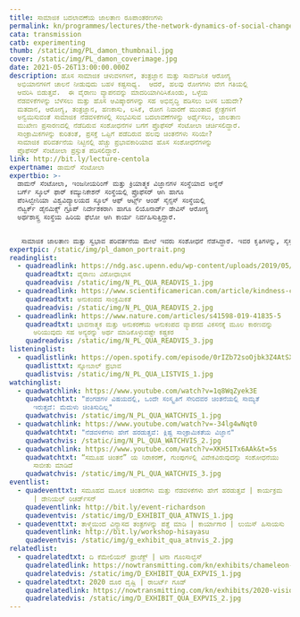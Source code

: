 ```yaml
---
title: ಸಾಮಾಜಿಕ ಬದಲಾವಣೆಯ ಜಾಲತಾಣ ರೂಪಾಂತರಣಗಳು
permalink: kn/programmes/lectures/the-network-dynamics-of-social-change/
cata: transmission
catb: experimenting
thumb: /static/img/PL_damon_thumbnail.jpg
cover: /static/img/PL_damon_coverimage.jpg
date: 2021-05-26T13:00:00.000Z
description: ಹೊಸ ಸಾಮಾಜಿಕ ಚಳುವಳಿಗಳಿಗೆ, ತಂತ್ರಜ್ಞಾನ ಮತ್ತು ಸಾರ್ವಜನಿಕ ಆರೋಗ್ಯ
  ಅಭಿಯಾನಗಳಿಗೆ ಚಾಲನೆ ನೀಡುವುದು ಬಹಳ ಕಷ್ಟಸಾಧ್ಯ.  ಆದರೆ, ಹಲವು ರೋಗಗಳು ವೇಗ ಗತಿಯಲ್ಲಿ
  ಆವರಿಸಿ ಬಿಡುತ್ತವೆ.  ಈ ವೈರಾಣು ವ್ಯಾಪನವನ್ನು ಮಾದರಿಯಾಗಿರಿಸಿಕೊಂಡು, ಒಳ್ಳೆಯ
  ನೆಡವಳಿಕೆಗಳನ್ನು ಬೆಳೆಸಲು ಮತ್ತು ಹೊಸ ಆವಿಷ್ಕಾರಗಳನ್ನು ಸಹ ಅಭಿವೃದ್ಧಿ ಪಡಿಸಲು ಬಳಸ ಬಹುದೇ?
  ಮತದಾನ, ಆರೋಗ್ಯ, ತಂತ್ರಜ್ಞಾನ, ಹಣಕಾಸು, ಲಸಿಕೆ, ರೋಗ ನಿವಾರಣೆ ಮುಂತಾದ ಕ್ಷೇತ್ರಗಳಿಗೆ
  ಅನ್ವಯಿಸುವಂತೆ ಸಾಮಾಜಿಕ ನೆಡವಳಿಕೆಗಳಲ್ಲಿ ಸಂಭವಿಸುವ ಬದಲಾವಣೆಗಳನ್ನು ಅರ್ಥೈಸಲು, ಜಾಲತಾಣ
  ಮುಖೇಣ ಪ್ರಸಾರಣದಲ್ಲಿ ನೆಡೆದಿರುವ ಸಂಶೋಧನೆಗಳ ಬಗೆಗೆ ಪ್ರೊಫೆಸರ್ ಸೆಂಟೋಲಾ ಚರ್ಚಿಸಲಿದ್ದಾರೆ.
  ಸಾಂಕ್ರಾಮಿಕಗಳನ್ನು ಕುರಿತಂತೆ, ಪ್ರಸಕ್ತೆ ಒಪ್ಪಿಗೆ ಪಡೆದಿರುವ ಹಲವು ಚಿಂತನೆಗಳು ಸರಿಯೇ?
  ಸಾಮಾಜಿಕ ಪರಿವರ್ತನೆಯ ನಿಟ್ಟಿನಲ್ಲಿ ಹೆಚ್ಚು ಪ್ರಭಾವಕಾರಿಯಾದ ಹೊಸ ಸಂಶೋಧನೆಗಳನ್ನು
  ಪ್ರೊಫೆಸರ್ ಸೆಂಟೋಲಾ ಪ್ರಸ್ತುತ ಪಡಿಸಲಿದ್ದಾರೆ.
link: http://bit.ly/lecture-centola
expertname: ಡಾಮನ್‌ ಸೆಂಟೋಲಾ
expertbio: >-
  ಡಾಮನ್‌ ಸೆಂಟೋಲಾ, ಇಂಜನೀಯರಿಂಗ್‌ ಮತ್ತು ಕ್ರಿಯಾತ್ಮಕ ವಿಜ್ಞಾನಗಳ ಸಂಸ್ಥೆಯಾದ ಅನ್ನೆನ್‌
  ಬರ್ಗ್‌ ಸ್ಕೂಲ್‌ ಫಾರ್‌ ಕಮ್ಯುನಿಕೇಶನ್‌ ಸಂಸ್ಥೆಯಲ್ಲಿ ಪ್ರೊಫೆಸರ್‌ ಆಗಿ ಹಾಗೂ
  ಪೆಂಸಿಲ್ವೇನಿಯಾ ವಿಶ್ವವಿದ್ಯಾಲಯದ ಸ್ಕೂಲ್‌ ಆಫ್‌ ಆರ್ಟ್ಸ್‌ ಆಂಡ್‌ ಸೈನ್ಸಸ್‌ ಸಂಸ್ಥೆಯಲ್ಲಿ
  ನೆಟ್ವರ್ಕ್‌ ಡೈನಮಿಕ್ಸ್‌ ಗ್ರೂಪ್‌ ನಿರ್ದೇಶಕರಾಗಿ ಹಾಗೂ ಲಿಯೊನಾರ್ಡ್‌ ಡೇವಿಸ್‌ ಆರೋಗ್ಯ
  ಅರ್ಥಶಾಸ್ತ್ರ ಸಂಸ್ಥೆಯ ಹಿರಿಯ ಫೆಲೋ ಆಗಿ ಕಾರ್ಯ ನಿರ್ವಹಿಸುತ್ತಿದ್ದಾರೆ.


   ಸಾಮಾಜಿಕ ಜಾಲತಾಣ ಮತ್ತು ಸ್ವಭಾವ ಪರಿವರ್ತನೆಯ ಮೇಲೆ ಇವರು ಸಂಶೋಧನೆ ನೆಡೆಸಿದ್ದಾರೆ. ಇವರ ಕೃತಿಗಳನ್ನು, ಸೈಸ್ಸ್‌, ನೇಚರ್‌ ಕಮ್ಯುನಿಕೇಷನ್ಸ್‌, ಪಿ.ಎನ್.ಏ.ಎಸ್, ಅಮೇರಿಕನ್‌ ಜರ್ನಲ್‌ ಆಫ್‌ ಸೋಶಿಯಾಲಜಿ, ಸರ್ಕ್ಯುಲೇಶನ್‌ ಮತ್ತು ಜರ್ನಲ್‌ ಆಫ್‌ ಸ್ಟ್ಯಾಟಿಸ್ಟಿಕಲ್‌ ಫಿಸಿಕ್ಸ್‌ ಪತ್ರಿಗೆಗಳ ಹಲವು ವಿಭಾಗಗಳಲ್ಲಿ ಪ್ರಕಟಿಸಲಾಗಿದೆ.
expertpic: /static/img/pl_damon_portrait.png
readinglist:
  - quadreadlink: https://ndg.asc.upenn.edu/wp-content/uploads/2019/05/Virality-Paradox.pdf
    quadreadtxt: ವೈರಾಣು ವಿರೋಧಾಭಾಸ
    quadreadvis: /static/img/N_PL_QUA_READVIS_1.jpg
  - quadreadlink: https://www.scientificamerican.com/article/kindness-contagion/
    quadreadtxt: ಅನುಕಂಪದ ಸಾಂಕ್ರಮಿಕತೆ
    quadreadvis: /static/img/N_PL_QUA_READVIS_2.jpg
  - quadreadlink: https://www.nature.com/articles/s41598-019-41835-5
    quadreadtxt: ಭಾವನಾತ್ಮಕ ಮತ್ತು ಅನುಕರಣೆಯ ಅನುಕಂಪದ ವ್ಯಾಪನದ ವಿಕಸನಕ್ಕೆ ಮೂಲ ಕಾರಣವನ್ನು
      ಅರಿಯುವುದು ಸಹ ಅನ್ಯರನ್ನು ಅರ್ಥ ಮಾಡಿಕೊಳ್ಳುವಷ್ಟೇ ಕಷ್ಟಕರ
    quadreadvis: /static/img/N_PL_QUA_READVIS_3.jpg
listeninglist:
  - quadlistlink: https://open.spotify.com/episode/0rIZb72soOjbk3Z4AtSXWK
    quadlisttxt: ಸ್ನೋಬಾಲ್‌ ಪ್ರಭಾವ
    quadlistvis: /static/img/N_PL_QUA_LISTVIS_1.jpg
watchinglist:
  - quadwatchlink: https://www.youtube.com/watch?v=1q8WqZyek3E
    quadwatchtxt: "ಪಂಗಡಗಳ ವಿಷಯದಲ್ಲಿ, ಒಂದೇ ಸಂಸ್ಕೃತಿಗೆ ಸೇರಿದವರ ಚಿಂತನೆಯಲ್ಲಿ ಸಾಮ್ಯತೆ
      ಇರುತ್ತದೆ: ಮೆದುಳು ಚಿಂತಿಸುದಿಲ್ಲ"
    quadwatchvis: /static/img/N_PL_QUA_WATCHVIS_1.jpg
  - quadwatchlink: https://www.youtube.com/watch?v=-34lg4wNqt0
    quadwatchtxt: "ನೆಡವಳಿಕೆಗಳು ಹೇಗೆ ಹರಡುತ್ತವೆ: ಕ್ಲಿಷ್ಟ ಸಾಂಕ್ರಾಮಿಕತೆಯ ವಿಜ್ಞಾನ"
    quadwatchvis: /static/img/N_PL_QUA_WATCHVIS_2.jpg
  - quadwatchlink: https://www.youtube.com/watch?v=XKH5ITx6AAk&t=5s
    quadwatchtxt: “ಸಮೂಹ ಚಿಂತನೆ” ಯ ನಿರಾಕರಣೆ, ಗುಂಪುಗಳಲ್ಲಿ ವಿವೇಕವಿರುವುದನ್ನು ಸಂಶೋಧನೆಯು
      ಸಾಬೀತು ಮಾಡಿದೆ
    quadwatchvis: /static/img/N_PL_QUA_WATCHVIS_3.jpg
eventlist:
  - quadeventtxt: ಸಮೂಹದ ಮೂಲಕ ಚಿಂತನೆಗಳು ಮತ್ತು ನೆಡವಳಿಕೆಗಳು ಹೇಗೆ ಹರಡುತ್ತವೆ | ಕಾರ್ಯಕ್ರಮ
      | ಡೇನಿಯಲ್‌ ರಿಚರ್ಡ್‌ಸನ್
    quadeventlink: http://bit.ly/event-richardson
    quadeventvis: /static/img/D_EXHIBIT_QUA_ATNVIS_1.jpg
  - quadeventtxt: ತಾಳ್ಮೆಯಿಂದ ವಿನ್ಯಾಸದ ತಂತ್ರಗಳನ್ನು ಪತ್ತೆ ಮಾಡಿ | ಕಾರ್ಯಾಗಾರ | ಲುಯಿಸ್ ಹಿಸಾಯಸು
    quadeventlink: http://bit.ly/workshop-hisayasu
    quadeventvis: /static/img/g_exhibit_qua_atnvis_2.jpg
relatedlist:
  - quadrelatedtxt: ದಿ ಕೆಮೇಲಿಯನ್‌ ಪ್ರಾಜೆಕ್ಟ್‌ | ಟಿನಾ ಗೊಂಸಾಲ್ವೆಸ್‌
    quadrelatedlink: https://nowtransmitting.com/kn/exhibits/chameleon-project/
    quadrelatedvis: /static/img/D_EXHIBIT_QUA_EXPVIS_1.jpg
  - quadrelatedtxt: 2020 ದೂರ ದೃಷ್ಟಿ | ರಾಬರ್ಟ್‌ ಗೂಡ್‌
    quadrelatedlink: https://nowtransmitting.com/kn/exhibits/2020-vision/
    quadrelatedvis: /static/img/D_EXHIBIT_QUA_EXPVIS_2.jpg
---
```

